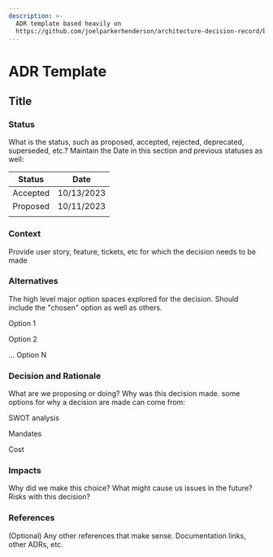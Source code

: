 ```yaml
---
description: >-
  ADR template based heavily on
  https://github.com/joelparkerhenderson/architecture-decision-record/blob/main/templates/decision-record-template-by-michael-nygard/index.md
---
```


# ADR Template

## Title

### **Status**

What is the status, such as proposed, accepted, rejected, deprecated, superseded, etc.? Maintain the Date in this section and previous statuses as well:

| Status   | Date       |
| -------- | ---------- |
| Accepted | 10/13/2023 |
| Proposed | 10/11/2023 |
|          |            |

### **Context**

Provide user story, feature, tickets, etc for which the decision needs to be made

### Alternatives

The high level major option spaces explored for the decision. Should include the "chosen" option as well as others.

Option 1&#x20;

Option 2

... Option N

### **Decision and Rationale**

What are we proposing or doing? Why was this decision made. some options for why a decision are made can come from:

SWOT analysis

Mandates

Cost

### **Impacts**

Why did we make this choice? What might cause us issues in the future? Risks with this decision?

### References

(Optional) Any other references that make sense. Documentation links, other ADRs, etc.
